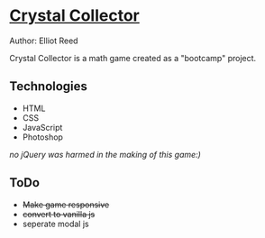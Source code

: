 # [Crystal Collector](https://elliotreed.github.io/CrystalCollector/ "Crystal Collector")
Author: Elliot Reed  

Crystal Collector is a math game created as a "bootcamp" project. 

## Technologies
* HTML
* CSS
* JavaScript
* Photoshop

*no jQuery was harmed in the making of this game:)*

## ToDo
* ~~Make game responsive~~
* ~~convert to vanilla js~~
* seperate modal js 

